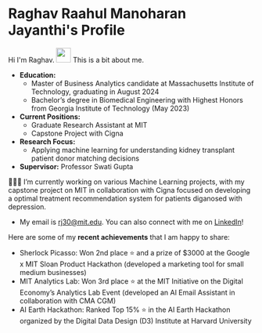 # Raghav Raahul Manoharan Jayanthi's Profile

Hi I'm Raghav. <img src="https://media.giphy.com/media/hvRJCLFzcasrR4ia7z/giphy.gif" width="30px"/>
This is a bit about me.

- **Education:**
  - Master of Business Analytics candidate at Massachusetts Institute of Technology, graduating in August 2024
  - Bachelor’s degree in Biomedical Engineering with Highest Honors from Georgia Institute of Technology (May 2023)
- **Current Positions:**
  - Graduate Research Assistant at MIT
  - Capstone Project with Cigna
- **Research Focus:**
  - Applying machine learning for understanding kidney transplant patient donor matching decisions
- **Supervisor:** Professor Swati Gupta

👨🏻‍💻 I’m currently working on various Machine Learning projects, with my capstone project on MIT in collaboration with Cigna focused on developing a optimal treatment recommendation system for patients diganosed with depression.

- My email is rj30@mit.edu. You can also connect with me on [LinkedIn](https://www.linkedin.com/in/rrmj)!

Here are some of my **recent achievements** that I am happy to share:

- Sherlock Picasso: Won 2nd place ⭐ and a prize of $3000 at the Google x MIT Sloan Product Hackathon (developed a marketing tool for small medium businesses)
- MIT Analytics Lab: Won 3rd place ⭐ at the MIT Initiative on the Digital Economy’s Analytics Lab Event (developed an AI Email Assistant in collaboration with CMA CGM)
- AI Earth Hackathon: Ranked Top 15% ⭐ in the AI Earth Hackathon organized by the Digital Data Design (D3) Institute at Harvard University
